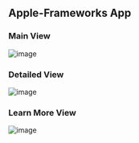 ## Apple-Frameworks App

### Main View
![image](https://github.com/razvanFarcas30/Apple-FrameworksSwift/blob/main/MainScreenView.png)

### Detailed View
![image](https://github.com/razvanFarcas30/Apple-FrameworksSwift/blob/main/DetailedView.png)

### Learn More View
![image](https://github.com/razvanFarcas30/Apple-FrameworksSwift/blob/main/LearnMoreView.png)
